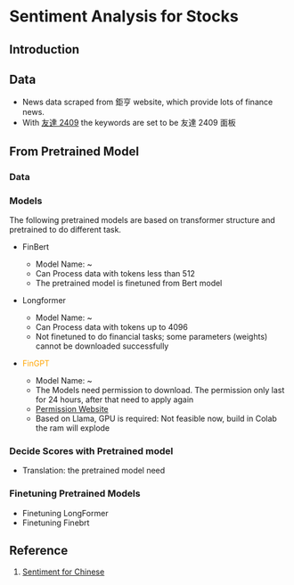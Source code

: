 # Sentiment Analysis for Stocks
## Introduction
## Data 
- News data scraped from 鉅亨 website, which provide lots of finance news.
- With [友達 2409](https://www.auo.com/zh-TW) the keywords are set to be 友達 2409 面板
## From Pretrained Model
### Data
### Models
The following pretrained models are based on transformer structure and pretrained to do different task.
- FinBert
    - Model Name: ~ 
    - Can Process data with tokens less than 512
    - The pretrained model is finetuned from Bert model


- Longformer
    - Model Name: ~ 
    - Can Process data with tokens up to 4096
    - Not finetuned to do financial tasks; some parameters (weights) cannot be downloaded successfully 

- <span style="color:orange">FinGPT</span>
    - Model Name: ~
    - The Models need permission to download. The permission only last for 24 hours, after that need to apply again
    - [Permission Website](https://huggingface.co/meta-llama/Llama-2-7b-chat-hf)
    - Based on Llama, GPU is required: Not feasible now, build in Colab the ram will explode


### Decide Scores with Pretrained model
- Translation: the pretrained model need 

### Finetuning Pretrained Models
- Finetuning LongFormer
- Finetuning Finebrt


## Reference
1. [Sentiment for Chinese](https://arxiv.org/pdf/2306.14222.pdf)
